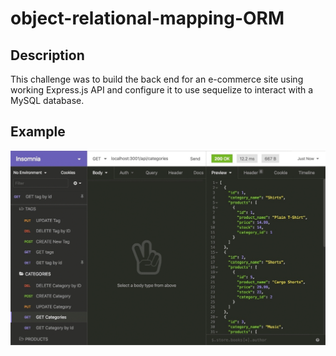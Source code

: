 # object-relational-mapping-ORM

## Description 
This challenge was to build the back end for an e-commerce site using working Express.js API and configure it to use sequelize to interact with a MySQL database. 

## Example 
![demo](./images/13-orm-homework-demo-01.gif)
